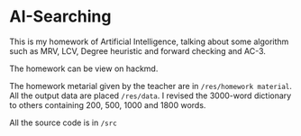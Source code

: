 # AI-Searching

This is my homework of Artificial Intelligence, talking about some algorithm such as MRV, LCV, Degree heuristic and forward checking and AC-3.

The homework can be view on hackmd.

The homework metarial given by the teacher are in `/res/homework material`. All the output data are placed `/res/data`. I revised the 3000-word dictionary to others containing 200, 500, 1000 and 1800 words.

All the source code is in `/src`
